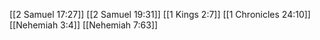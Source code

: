 [[2 Samuel 17:27]]
[[2 Samuel 19:31]]
[[1 Kings 2:7]]
[[1 Chronicles 24:10]]
[[Nehemiah 3:4]]
[[Nehemiah 7:63]]
